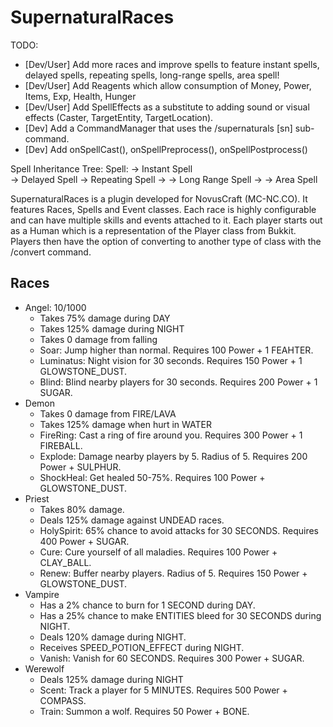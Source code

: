 SupernaturalRaces
=================

TODO:
* [Dev/User] Add more races and improve spells to feature instant spells, delayed spells, repeating spells, long-range spells, area spell!
* [Dev/User] Add Reagents which allow consumption of Money, Power, Items, Exp, Health, Hunger
* [Dev/User] Add SpellEffects as a substitute to adding sound or visual effects (Caster, TargetEntity, TargetLocation).
* [Dev] Add a CommandManager that uses the /supernaturals [sn] sub-command.
* [Dev] Add onSpellCast(), onSpellPreprocess(), onSpellPostprocess()

Spell Inheritance Tree:
	Spell:
	  -> Instant Spell	  
	  -> Delayed Spell
	  -> Repeating Spell
	    -> -> Long Range Spell
	    -> -> Area Spell	  

SupernaturalRaces is a plugin developed for NovusCraft (MC-NC.CO).
It features Races, Spells and Event classes.  Each race is highly configurable and can have multiple skills and events
attached to it.  Each player starts out as a Human which is a representation of the Player class from Bukkit.
Players then have the option of converting to another type of class with the /convert command.

## Races
* Angel: 10/1000
   - Takes 75% damage during DAY
   - Takes 125% damage during NIGHT
   - Takes 0 damage from falling
   - Soar: Jump higher than normal. Requires 100 Power + 1 FEAHTER.
   - Luminatus: Night vision for 30 seconds. Requires 150 Power + 1 GLOWSTONE_DUST. 
   - Blind: Blind nearby players for 30 seconds. Requires 200 Power + 1 SUGAR.
* Demon
   - Takes 0 damage from FIRE/LAVA
   - Takes 125% damage when hurt in WATER
   - FireRing: Cast a ring of fire around you. Requires 300 Power + 1 FIREBALL.
   - Explode: Damage nearby players by 5.  Radius of 5.  Requires 200 Power + SULPHUR.
   - ShockHeal: Get healed 50-75%.  Requires 100 Power + GLOWSTONE_DUST.
* Priest
   - Takes 80% damage.
   - Deals 125% damage against UNDEAD races.
   - HolySpirit: 65% chance to avoid attacks for 30 SECONDS. Requires 400 Power + SUGAR.
   - Cure: Cure yourself of all maladies. Requires 100 Power + CLAY_BALL.
   - Renew: Buffer nearby players. Radius of 5. Requires 150 Power + GLOWSTONE_DUST.
* Vampire
   - Has a 2% chance to burn for 1 SECOND during DAY.
   - Has a 25% chance to make ENTITIES bleed for 30 SECONDS during NIGHT.
   - Deals 120% damage during NIGHT.
   - Receives SPEED_POTION_EFFECT during NIGHT.
   - Vanish: Vanish for 60 SECONDS. Requires 300 Power + SUGAR.
* Werewolf
   - Deals 125% damage during NIGHT
   - Scent: Track a player for 5 MINUTES. Requires 500 Power + COMPASS.
   - Train: Summon a wolf.  Requires 50 Power + BONE.
